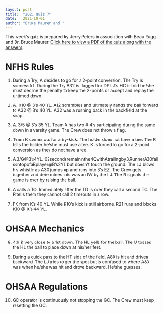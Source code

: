 ```yaml
---
layout: post
title:  "2021 Quiz 7"
date:   2021-10-01
author: "Bruce Maurer and "
---
```


This week’s quiz is prepared by Jerry Peters in association with Beau Rugg
and Dr. Bruce Maurer. [Click here to view a PDF of the quiz along with the
answers](https://storage.googleapis.com/ohsaa-websites/quizzes/2021/2021-quiz-7.pdf).

<!--more-->

# NFHS Rules

1. During a Try, A decides to go for a 2-point conversion. The Try is
   successful. During the Try B32 is flagged for DPI. A’s HC is told he/she must
decline the penalty to keep the 2-points or accept and replay the untimed down.

2. A, 1/10 @ B’s 40 YL. A12 scrambles and ultimately hands the ball forward to
   A32 @ B’s 40 YL. A32 was a running back in the backfield at the snap.

3. A, 3/5 @ B’s 35 YL. Team A has two # 4’s participating during the same down
   in a varsity game. The Crew does not throw a flag.

4. Team K comes out for a try-kick. The holder does not have a tee. The R tells
   the holder he/she must use a tee. K is forced to go for a 2-point conversion
as they do not have a tee.

5. A,3/G@B’s4YL.:02secondsremaininthe4QwithAtrailingby3.RunnerA30fallsontopofaBplayer@B’s2YL
but doesn’t touch the ground. The LJ blows his whistle as A30 jumps up and runs
into B’s EZ. The Crew gets together and determines this was an IW by the LJ. The
R signals the game is over by raising the ball.

6. A calls a TO. Immediately after the TO is over they call a second TO. The R
   tells them they cannot call 2 timeouts in a row.

7. FK from K’s 40 YL. While K10’s kick is still airborne, R21 runs and blocks
   K10 @ K’s 44 YL.

# OHSAA Mechanics

8. 4th & very close to a 1st down. The HL yells for the ball. The U tosses the
   HL the ball to place down at his/her feet.

9. During a quick pass to the HT side of the field, A80 is hit and driven
   backward. The LJ tries to get the spot but is confused to where A80 was when
he/she was hit and drove backward. He/she guesses.

# OHSAA Regulations

10. GC operator is continuously not stopping the GC. The Crew must keep
    resetting the GC.
